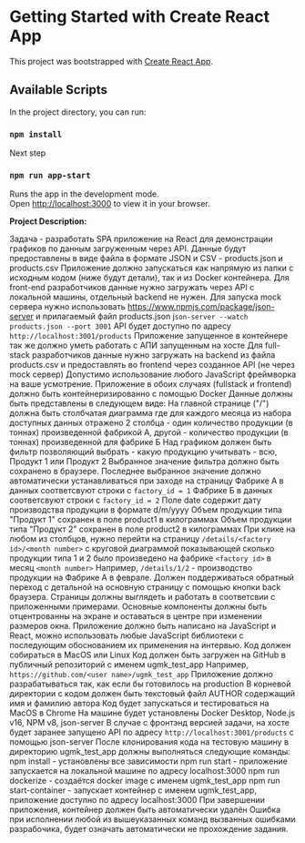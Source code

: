 # Getting Started with Create React App

This project was bootstrapped with [Create React App](https://github.com/facebook/create-react-app).

## Available Scripts

In the project directory, you can run:

### `npm install`

Next step

### `npm run app-start`

Runs the app in the development mode.\
Open [http://localhost:3000](http://localhost:3000) to view it in your browser.


**Project Description:**

Задача - разработать SPA приложение на React для демонстрации графиков по данным загруженным через API.
Данные будут предоставлены в виде файла в формате JSON и CSV - products.json и products.csv
Приложение должно запускаться как напрямую из папки с исходным кодом (ниже будут детали), так и из Docker контейнера.
Для front-end разработчиков данные нужно загружать через API с локальной машины, отдельный backend не нужен.
Для запуска mock сервера нужно использовать https://www.npmjs.com/package/json-server и прилагаемый файл products.json
j`son-server --watch products.json --port 3001`
API будет доступно по адресу `http://localhost:3001/products`
Приложение запущенное в контейнере так же должно уметь работать с АПИ запущенным на хосте
Для full-stack разработчиков данные нужно загружать на backend из файла products.csv и предоставлять во frontend через созданное API (не через mock сервер) Допустимо использование любого JavaScript фреймворка на ваше усмотрение.
Приложение в обоих случаях (fullstack и frontend) должно быть контейнеризированно с помощью Docker
Данные должны быть представлены в следующем виде:
На главной странице ("/") должна быть столбчатая диаграмма где для каждого месяца из набора доступных данных
отражено 2 столбца - один количество продукции (в тоннах) произведенной фабрикой А, другой - количество продукции (в тоннах) произведенной для фабрике Б
Над графиком должен быть фильтр позволяющий выбрать - какую продукцию учитывать - всю, Продукт 1 или Продукт 2
Выбранное значение фильтра должно быть сохранено в браузере. Последнее выбранное значение должно автоматически устанавливаться при заходе на страницу
Фабрике A в данных соответсвуют строки с `factory_id = 1`
Фабрике Б в данных соответсвуют строки с `factory_id = 2`
Поле date содержит дату производства продукции в формате d/m/yyyy
Объем продукции типа "Продукт 1" сохранен в поле product1 в килограммах
Объем продукции типа "Продукт 2" сохранен в поле product2 в килограммах
При клике на любом из столбцов, нужно перейти на страницу `/details/<factory id>/<month number>` с круговой диаграммой показывающей сколько продукции типа 1 и 2 было произведено на фабрике `<factory id>` в месяц `<month number>`
Например, `/details/1/2` - производство продукции на Фабрике A в феврале.
Должен поддерживаться обратный переход с детальной на основную страницу с помощью кнопки back браузера.
Страницы должны выглядеть и работать в соответсвии с приложенными примерами.
Основные компоненты должны быть отцентрованны на экране и оставаться в центре при изменении размеров окна. 
Приложение должно быть написано на JavaScript и React, можно использовать любые JavaScript библиотеки с 
последующим обоснованием их применения на интервью.
Код должен собираться в MacOS или Linux
Код должен быть загружен на GitHub в публичный репозиторий с именем ugmk_test_app
Например, `https://github.com/<user name>/ugmk_test_app`
Приложение должно разрабатываться так, как если бы готовилось на production
В корневой директории с кодом должен быть текстовый файл AUTHOR содержащий имя и фамилию автора 
Код будет запускаться и тестироваться на MacOS в Chrome
На машине будет установлены Docker Desktop, Node.js v16, NPM v8, json-server
В случае с фронтэнд версией задачи, на хосте будет заранее запущено API по адресу `http://localhost:3001/products` с помощью json-server
После клонирования кода на тестовую машину в директорию ugmk_test_app должны выполняться следующие команды:
npm install - установлены все зависимости
npm run start - приложение запускается на локальной машине по адресу localhost:3000
npm run dockerize - создаётся docker image c именем ugmk_test_app
npm run start-container - запускает контейнер с именем ugmk_test_app, приложение доступно по адресу localhost:3000 При завершении приложения, контейнер должен быть автоматически удалён
Ошибка при исполнении любой из вышеуказанных команд вызванных ошибками разрабочика, будет означать автоматически не прохождение задания.
